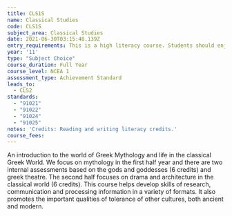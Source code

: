 ```yaml
---
title: CLS1S
name: Classical Studies
code: CLS1S
subject_area: Classical Studies
date: 2021-06-30T03:15:48.139Z
entry_requirements: This is a high literacy course. Students should enjoy reading and writing.
year: '11'
type: "Subject Choice"
course_duration: Full Year
course_level: NCEA 1
assessment_type: Achievement Standard
leads_to:
  - CLS2
standards:
  - "91021"
  - "91022"
  - "91024"
  - "91025"
notes: 'Credits: Reading and writing literacy credits.'
course_fees:
---
```

An introduction to the world of Greek Mythology and life in the classical Greek World. We focus on mythology in the first half year and there are two internal assessments based on the gods and goddesses (6 credits) and greek theatre. The second half focuses on drama and architecture in the classical world (6 credits). This course helps develop skills of research, communication and processing information in a variety of formats. It also promotes the important qualities of tolerance of other cultures, both ancient and modern.
